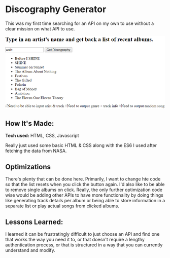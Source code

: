 # Discography Generator
This was my first time searching for an API on my own to use without a clear mission on what API to use.

![Site screenshot](screenshot.png)

## How It's Made:

**Tech used:** HTML, CSS, Javascript

Really just used some basic HTML & CSS along with the ES6 I used after fetching the data from NASA.

## Optimizations
There's plenty that can be done here. Primarily, I want to change hte code so that the list resets when you click the button again. I'd also like to be able to remove single albums on click. Really, the only further optimization code wise would be adding other APIs to have more functionality by doing things like generating track details per album or being able to store information in a separate list or play actual songs from clicked albums.

## Lessons Learned:

I learned it can be frustratingly difficult to just choose an API and find one that works the way you need it to, or that doesn't require a lengthy authentication process, or that is structured in a way that you can currently understand and modify.
